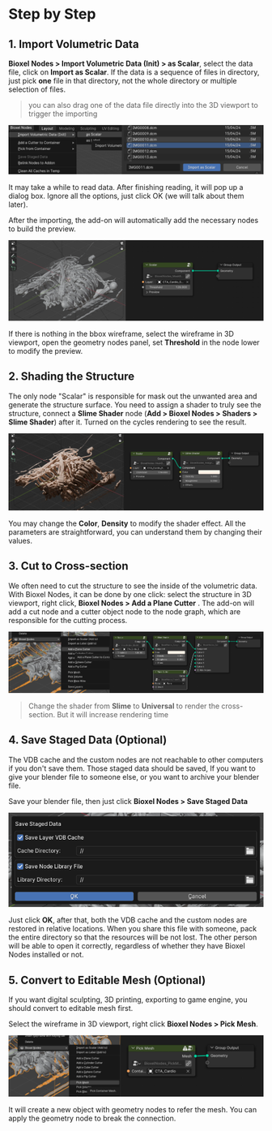 # Step by Step

## 1. Import Volumetric Data

**Bioxel Nodes > Import Volumetric Data (Init) > as Scalar**, select the data file, click on **Import as Scalar**. If the data is a sequence of files in directory, just pick **one** file in that directory, not the whole directory or multiple selection of files.

> you can also drag one of the data file directly into the 3D viewport to trigger the importing

![importing](assets/getting-started_importing.png)

It may take a while to read data. After finishing reading, it will pop up a dialog box. Ignore all the options, just click OK (we will talk about them later).

After the importing, the add-on will automatically add the necessary nodes to build the preview.

![masking](assets/getting-started_masking.png)

If there is nothing in the bbox wireframe, select the wireframe in 3D viewport, open the geometry nodes panel, set **Threshold** in the node lower to modify the preview.

## 2. Shading the Structure

The only node "Scalar" is responsible for mask out the unwanted area and generate the structure surface. You need to assign a shader to truly see the structure, connect a **Slime Shader** node (**Add > Bioxel Nodes > Shaders > Slime Shader**) after it. Turned on the cycles rendering to see the result.

![shading](assets/getting-started_shading.png)

You may change the **Color**, **Density** to modify the shader effect. All the parameters are straightforward, you can understand them by changing their values.

## 3. Cut to Cross-section

We often need to cut the structure to see the inside of the volumetric data. With Bioxel Nodes, it can be done by one click: select the structure in 3D viewport, right click, **Bioxel Nodes > Add a Plane Cutter**
. The add-on will add a cut node and a cutter object node to the node graph, which are responsible for the cutting process.

![cutting](assets/getting-started_cutting.png)

> Change the shader from **Slime** to **Universal** to render the cross-section. But it will increase rendering time

## 4. Save Staged Data (Optional)

The VDB cache and the custom nodes are not reachable to other computers if you don't save them. Those staged data should be saved, If you want to give your blender file to someone else, or you want to archive your blender file.

Save your blender file, then just click **Bioxel Nodes > Save Staged Data**

![save staged data](assets/getting-started_save_staged_data.png)

Just click **OK**, after that, both the VDB cache and the custom nodes are restored in relative locations. When you share this file with someone, pack the entire directory so that the resources will be not lost. The other person will be able to open it correctly, regardless of whether they have Bioxel Nodes installed or not.

## 5. Convert to Editable Mesh (Optional)

If you want digital sculpting, 3D printing, exporting to game engine, you should convert to editable mesh first.

Select the wireframe in 3D viewport, right click **Bioxel Nodes > Pick Mesh**.

![to mesh](assets/getting-started_convert_to_mesh.png)

It will create a new object with geometry nodes to refer the mesh. You can apply the geometry node to break the connection.
